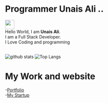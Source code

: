 # Programmer Unais Ali ..
<img src="https://raw.githubusercontent.com/ProgrammerGauCancel/changesrav/programmergaurav/master/images/hello.gif" width="30"> <br />Hello World, I am <strong>Unais Ali</strong>.<br />
I am a Full Stack Developer.<br/>
I Love Coding and  programming
<br/>
<br/>

![github stats](https://github-readme-stats.vercel.app/api?username=unaisshazan&show_icons=true&title_color=fff&theme=radical&hide=prs)
![Top Langs](https://github-readme-stats.vercel.app/api/top-langs/?username=unaisshazan&layout=compact&theme=radical)

# My Work and website
-[Portfolio](http://www.unaisali.com)
<br />
-[My Startup](https://www.utech-edu.com)
<br />
